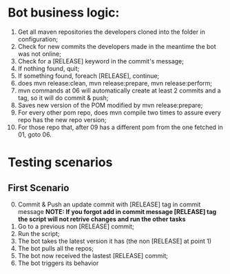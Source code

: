 # Bot business logic:

01. Get all maven repositories the developers cloned into the folder in configuration;
02. Check for new commits the developers made in the meantime the bot was not online;
03. Check for a [RELEASE] keyword in the commit's message;
04. If nothing found, quit;
05. If something found, foreach [RELEASE], continue;
06. does mvn release:clean, mvn release:prepare, mvn release:perform;
07. mvn commands at 06 will automatically create at least 2 commits and a tag, so it will do commit & push;
08. Saves new version of the POM modified by mvn release:prepare;
09. For every other pom repo, does mvn compile two times to assure every repo has the new repo version;
10. For those repo that, after 09 has a different pom from the one fetched in 01, goto 06.

# Testing scenarios

## First Scenario

0. Commit & Push an update commit with [RELEASE] tag in commit message
**NOTE: If you forgot add in commit message [RELEASE] tag the script will not retrive changes and run the other tasks**
1. Go to a previous non [RELEASE] commit;
2. Run the script;
3. The bot takes the latest version it has (the non [RELEASE] at point 1)
3. The bot pulls all the repos;
4. The bot now received the lastest [RELEASE] commit;
5. The bot triggers its behavior